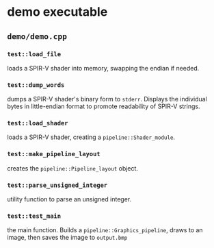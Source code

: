 # demo executable

## `demo/demo.cpp`

### `test::load_file`
loads a SPIR-V shader into memory, swapping the endian if needed.

### `test::dump_words`
dumps a SPIR-V shader's binary form to `stderr`. Displays the individual bytes in little-endian format to promote readability of SPIR-V strings.

### `test::load_shader`
loads a SPIR-V shader, creating a `pipeline::Shader_module`.

### `test::make_pipeline_layout`
creates the `pipeline::Pipeline_layout` object.

### `test::parse_unsigned_integer`
utility function to parse an unsigned integer.

### `test::test_main`
the main function. Builds a `pipeline::Graphics_pipeline`, draws to an image, then saves the image to `output.bmp`
